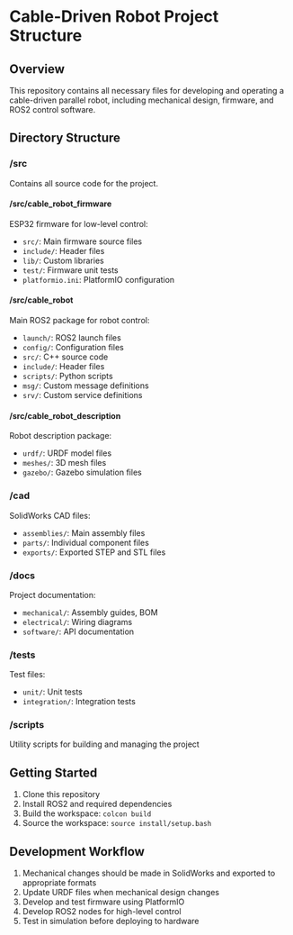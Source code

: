 # Cable-Driven Robot Project Structure

## Overview
This repository contains all necessary files for developing and operating a cable-driven parallel robot, including mechanical design, firmware, and ROS2 control software.

## Directory Structure

### /src
Contains all source code for the project.

#### /src/cable_robot_firmware
ESP32 firmware for low-level control:
- `src/`: Main firmware source files
- `include/`: Header files
- `lib/`: Custom libraries
- `test/`: Firmware unit tests
- `platformio.ini`: PlatformIO configuration

#### /src/cable_robot
Main ROS2 package for robot control:
- `launch/`: ROS2 launch files
- `config/`: Configuration files
- `src/`: C++ source code
- `include/`: Header files
- `scripts/`: Python scripts
- `msg/`: Custom message definitions
- `srv/`: Custom service definitions

#### /src/cable_robot_description
Robot description package:
- `urdf/`: URDF model files
- `meshes/`: 3D mesh files
- `gazebo/`: Gazebo simulation files

### /cad
SolidWorks CAD files:
- `assemblies/`: Main assembly files
- `parts/`: Individual component files
- `exports/`: Exported STEP and STL files

### /docs
Project documentation:
- `mechanical/`: Assembly guides, BOM
- `electrical/`: Wiring diagrams
- `software/`: API documentation

### /tests
Test files:
- `unit/`: Unit tests
- `integration/`: Integration tests

### /scripts
Utility scripts for building and managing the project

## Getting Started
1. Clone this repository
2. Install ROS2 and required dependencies
3. Build the workspace: `colcon build`
4. Source the workspace: `source install/setup.bash`

## Development Workflow
1. Mechanical changes should be made in SolidWorks and exported to appropriate formats
2. Update URDF files when mechanical design changes
3. Develop and test firmware using PlatformIO
4. Develop ROS2 nodes for high-level control
5. Test in simulation before deploying to hardware